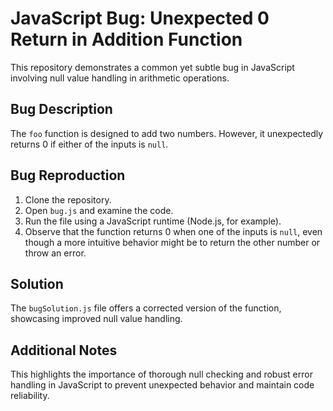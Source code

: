 # JavaScript Bug: Unexpected 0 Return in Addition Function

This repository demonstrates a common yet subtle bug in JavaScript involving null value handling in arithmetic operations.

## Bug Description

The `foo` function is designed to add two numbers. However, it unexpectedly returns 0 if either of the inputs is `null`.

## Bug Reproduction

1. Clone the repository.
2. Open `bug.js` and examine the code.
3. Run the file using a JavaScript runtime (Node.js, for example).
4. Observe that the function returns 0 when one of the inputs is `null`, even though a more intuitive behavior might be to return the other number or throw an error.

## Solution

The `bugSolution.js` file offers a corrected version of the function, showcasing improved null value handling.

## Additional Notes

This highlights the importance of thorough null checking and robust error handling in JavaScript to prevent unexpected behavior and maintain code reliability.